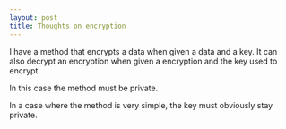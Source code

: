 ```yaml
---
layout: post
title: Thoughts on encryption
---
```

I have a method that encrypts a data when given a data and a key. It can also decrypt an encryption when given a encryption and the key used to encrypt.

In this case the method must be private.

In a case where the method is very simple,  the key must obviously stay private.
<!--stackedit_data:
eyJoaXN0b3J5IjpbLTIwMTM2MDM4OTIsNTM2OTk4Mzg0XX0=
-->
